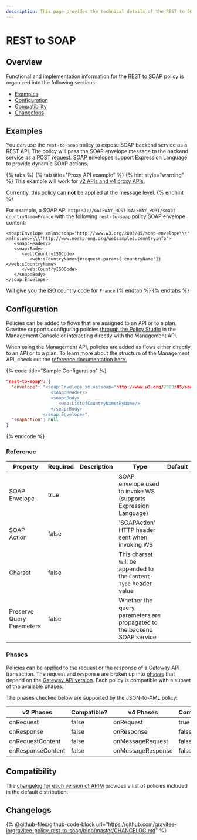```yaml
---
description: This page provides the technical details of the REST to SOAP policy
---
```


# REST to SOAP

## Overview

Functional and implementation information for the REST to SOAP policy is organized into the following sections:

* [Examples](template-policy-rework-structure-32.md#examples)
* [Configuration](template-policy-rework-structure-32.md#configuration)
* [Compatibility](template-policy-rework-structure-32.md#compatibility-matrix)
* [Changelogs](template-policy-rework-structure-32.md#changelogs)

## Examples

You can use the `rest-to-soap` policy to expose SOAP backend service as a REST API. The policy will pass the SOAP envelope message to the backend service as a POST request. SOAP envelopes support Expression Language to provide dynamic SOAP actions.

{% tabs %}
{% tab title="Proxy API example" %}
{% hint style="warning" %}
This example will work for [v2 APIs and v4 proxy APIs.](../../overview/gravitee-api-definitions-and-execution-engines.md)

Currently, this policy can **not** be applied at the message level.
{% endhint %}

For example, a SOAP API `http(s)://GATEWAY_HOST:GATEWAY_PORT/soap?countryName=France` with the following `rest-to-soap` policy SOAP envelope content:

```
<soap:Envelope xmlns:soap="http://www.w3.org/2003/05/soap-envelope\\\" xmlns:web=\\\"http://www.oorsprong.org/websamples.countryinfo">
   <soap:Header/>
   <soap:Body>
      <web:CountryISOCode>
         <web:sCountryName>{#request.params['countryName']}</web:sCountryName>
      </web:CountryISOCode>
   </soap:Body>
</soap:Envelope>
```

Will give you the ISO country code for `France`
{% endtab %}
{% endtabs %}

## Configuration

Policies can be added to flows that are assigned to an API or to a plan. Gravitee supports configuring policies [through the Policy Studio](../../guides/policy-design/) in the Management Console or interacting directly with the Management API.

When using the Management API, policies are added as flows either directly to an API or to a plan. To learn more about the structure of the Management API, check out the [reference documentation here.](../management-api-reference/)

{% code title="Sample Configuration" %}
```json
"rest-to-soap": {
  "envelope": "<soap:Envelope xmlns:soap="http://www.w3.org/2003/05/soap-envelope" xmlns:web="http://www.oorsprong.org/websamples.countryinfo">
                 <soap:Header/>
                 <soap:Body>
                    <web:ListOfCountryNamesByName/>
                 </soap:Body>
              </soap:Envelope>",
  "soapAction": null
}
```
{% endcode %}

### Reference

<table><thead><tr><th>Property</th><th data-type="checkbox">Required</th><th>Description</th><th>Type</th><th>Default</th></tr></thead><tbody><tr><td>SOAP Envelope</td><td>true</td><td></td><td>SOAP envelope used to invoke WS (supports Expression Language)</td><td></td></tr><tr><td>SOAP Action</td><td>false</td><td></td><td>'SOAPAction' HTTP header sent when invoking WS</td><td></td></tr><tr><td>Charset</td><td>false</td><td></td><td>This charset will be appended to the <code>Content-Type</code> header value</td><td></td></tr><tr><td>Preserve Query Parameters</td><td>false</td><td></td><td>Whether the query parameters are propagated to the backend SOAP service</td><td></td></tr></tbody></table>

### Phases

Policies can be applied to the request or the response of a Gateway API transaction. The request and response are broken up into [phases](broken-reference) that depend on the [Gateway API version](../../overview/gravitee-api-definitions-and-execution-engines.md). Each policy is compatible with a subset of the available phases.

The phases checked below are supported by the JSON-to-XML policy:

<table data-full-width="false"><thead><tr><th width="209">v2 Phases</th><th width="139" data-type="checkbox">Compatible?</th><th width="188.41136671177264">v4 Phases</th><th data-type="checkbox">Compatible?</th></tr></thead><tbody><tr><td>onRequest</td><td>false</td><td>onRequest</td><td>true</td></tr><tr><td>onResponse</td><td>false</td><td>onResponse</td><td>false</td></tr><tr><td>onRequestContent</td><td>false</td><td>onMessageRequest</td><td>false</td></tr><tr><td>onResponseContent</td><td>false</td><td>onMessageResponse</td><td>false</td></tr></tbody></table>

## Compatibility

The [changelog for each version of APIM](../../releases-and-changelog/changelog/) provides a list of policies included in the default distribution.&#x20;

## Changelogs

{% @github-files/github-code-block url="https://github.com/gravitee-io/gravitee-policy-rest-to-soap/blob/master/CHANGELOG.md" %}
